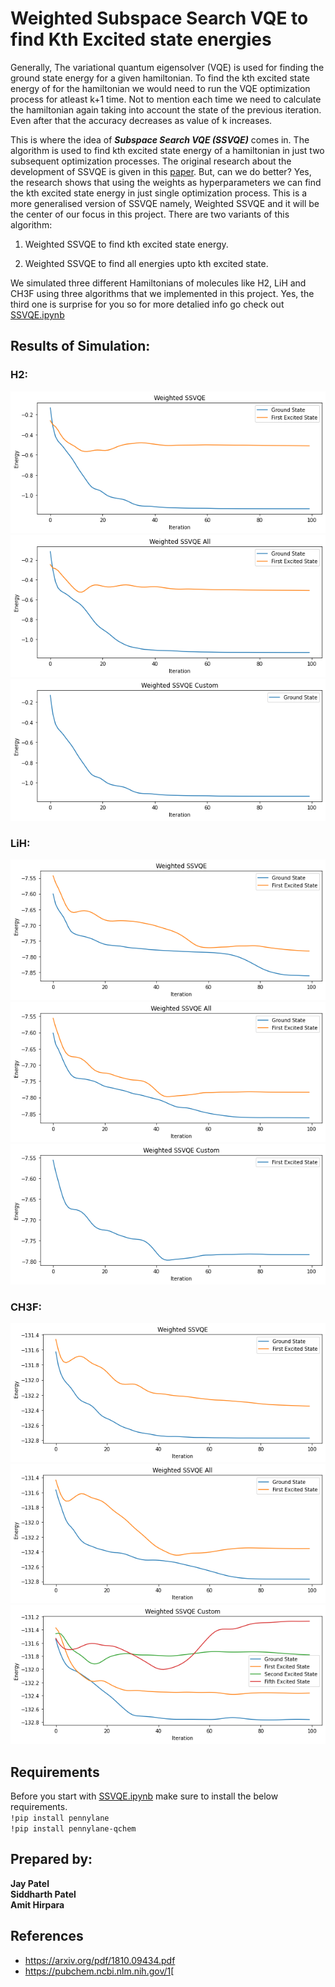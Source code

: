 # Weighted Subspace Search VQE to find Kth Excited state energies

Generally, The variational quantum eigensolver (VQE) is used for finding the ground state energy for a given hamiltonian. To find the kth excited state energy of for the hamiltonian we would need to run the VQE optimization process for atleast k+1 time. Not to mention each time we need to calculate the hamiltonian again taking into account the state of the previous iteration. Even after that the accuracy decreases as value of k increases.

This is where the idea of ***Subspace Search VQE (SSVQE)*** comes in. The algorithm is used to find kth excited state energy of a hamiltonian in just two subsequent optimization processes. The original research about the development of SSVQE is given in this [paper](https://arxiv.org/pdf/1810.09434.pdf). But, can we do better? Yes, the research shows that using the weights as hyperparameters we can find the kth excited state energy in just single optimization process. This is a more generalised version of SSVQE namely, Weighted SSVQE and it will be the center of our focus in this project. There are two variants of this algorithm:

1) Weighted SSVQE to find kth excited state energy.

2) Weighted SSVQE to find all energies upto kth excited state.

We simulated three different Hamiltonians of molecules like H2, LiH and CH3F using three algorithms that we implemented in this project. Yes, the third one is surprise for you so for more detalied info go check out [SSVQE.ipynb](./SSVQE.ipynb)

## Results of Simulation:
### H2:
![H2_1](./Img/H2_1.png)
![H2_2](./Img/H2_2.png)
![H2_3](./Img/H2_3.png)
### LiH:
![LiH_1](./Img/LiH_1.png)
![LiH_2](./Img/LiH_2.png)
![LiH_2](./Img/LiH_3.png)
### CH3F:
![CH3F_1](./Img/CH3F_1.png)
![CH3F_2](./Img/CH3F_2.png)
![CH3F_2](./Img/CH3F_3.png)

## Requirements
Before you start with [SSVQE.ipynb](https://github.com/Jay-Patel-257/Qhack-2022/blob/main/SSVQE.ipynb) make sure to install the below requirements.<br>
`!pip install pennylane`<br>
`!pip install pennylane-qchem`

## Prepared by:
**Jay Patel**<br>
**Siddharth Patel**<br>
**Amit Hirpara**

## References
* https://arxiv.org/pdf/1810.09434.pdf
* https://pubchem.ncbi.nlm.nih.gov/1[
